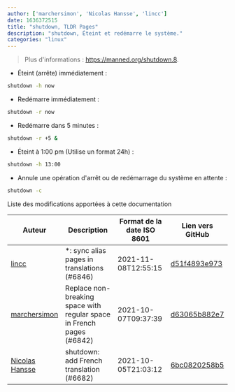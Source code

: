 ```yaml
---
author: ['marchersimon', 'Nicolas Hansse', 'lincc']
date: 1636372515
title: "shutdown, TLDR Pages"
description: "shutdown, Éteint et redémarre le système."
categories: "linux"
---
```

> Plus d'informations : <https://manned.org/shutdown.8>.

- Éteint (arrête) immédiatement :

```bash
shutdown -h now
```

- Redémarre immédiatement :

```bash
shutdown -r now
```

- Redémarre dans 5 minutes :

```bash
shutdown -r +5 &
```

- Éteint à 1:00 pm (Utilise un format 24h) :

```bash
shutdown -h 13:00
```

- Annule une opération d'arrêt ou de redémarrage du système en attente :

```bash
shutdown -c
```
Liste des modifications apportées à cette documentation


Auteur | Description | Format de la date ISO 8601 | Lien vers GitHub
------|-----|-----|-----
[lincc](mailto:46962923+blueskyson@users.noreply.github.com) | *: sync alias pages in translations (#6846) | 2021-11-08T12:55:15 | [d51f4893e973](https://github.com/tldr-pages/tldr/commit/d51f4893e973508f79168db1220c0556c9f88743)
[marchersimon](mailto:50295997+marchersimon@users.noreply.github.com) | Replace non-breaking space with regular space in French pages (#6842) | 2021-10-07T09:37:39 | [d63065b882e7](https://github.com/tldr-pages/tldr/commit/d63065b882e77c3d3361e76cfa7f28bf5415832e)
[Nicolas Hansse](mailto:nico.hansse@gmail.com) | shutdown: add French translation (#6682) | 2021-10-05T21:03:12 | [6bc0820258b5](https://github.com/tldr-pages/tldr/commit/6bc0820258b5f01f502a7f3805cc607886227686)

